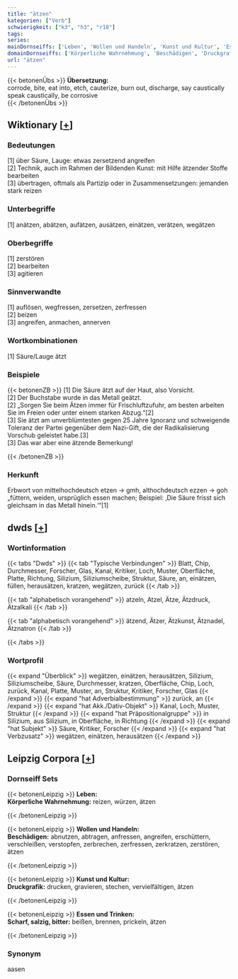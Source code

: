 ```yaml
---
title: "ätzen"
kategorien: ["Verb"]
schwierigkeit: ["k3", "h3", "r18"]
tags:
series:
mainDornseiffs: ['Leben', 'Wollen und Handeln', 'Kunst und Kultur', 'Essen und Trinken']
domainDornseiffs: ['Körperliche Wahrnehmung', 'Beschädigen', 'Druckgrafik', 'Scharf, salzig, bitter']
url: "ätzen"
---
```


{{< betonenÜbs >}}
**Übersetzung:**  
corrode, bite, eat into, etch, cauterize, burn out, discharge, say caustically  
speak caustically, be  corrosive  
{{< /betonenÜbs >}}

## Wiktionary [[+](https://de.wiktionary.org/wiki/ätzen)]

### Bedeutungen
[1] über Säure, Lauge: etwas zersetzend angreifen  
[2] Technik, auch im Rahmen der Bildenden Kunst: mit Hilfe ätzender Stoffe bearbeiten  
[3] übertragen, oftmals als Partizip oder in Zusammensetzungen: jemanden stark reizen  

### Unterbegriffe
[1] anätzen, abätzen, aufätzen, ausätzen, einätzen, verätzen, wegätzen  

### Oberbegriffe
[1] zerstören  
[2] bearbeiten  
[3] agitieren  

### Sinnverwandte
[1] auflösen, wegfressen, zersetzen, zerfressen  
[2] beizen  
[3] angreifen, anmachen, annerven  

### Wortkombinationen
[1] Säure/Lauge ätzt  

### Beispiele
{{< betonenZB >}}
[1] Die Säure ätzt auf der Haut, also Vorsicht.  
[2] Der Buchstabe wurde in das Metall geätzt.  
[2] „Sorgen Sie beim Ätzen immer für Frischluftzufuhr, am besten arbeiten Sie im Freien oder unter einem starken Abzug.“[2]  
[3] Sie ätzt am unverblümtesten gegen 25 Jahre Ignoranz und schweigende Toleranz der Partei gegenüber dem Nazi-Gift, die der Radikalisierung Vorschub geleistet habe.[3]  
[3] Das war aber eine ätzende Bemerkung!  

{{< /betonenZB >}}
### Herkunft
Erbwort von mittelhochdeutsch etzen → gmh, althochdeutsch ezzen → goh „füttern, weiden, ursprüglich essen machen; Beispiel: ‚Die Säure frisst sich gleichsam in das Metall hinein.‘“[1]  



## dwds [[+](https://www.dwds.de/wb/ätzen)]

### Wortinformation
{{< tabs "Dwds" >}}
{{< tab "Typische Verbindungen" >}}
Blatt, Chip, Durchmesser, Forscher, Glas, Kanal, Kritiker, Loch, Muster, Oberfläche, Platte, Richtung, Silizium, Siliziumscheibe, Struktur, Säure, an, einätzen, füllen, herausätzen, kratzen, wegätzen, zurück
{{< /tab >}}

{{< tab "alphabetisch vorangehend" >}}
atzeln, Atzel, Ätze, Ätzdruck, Ätzalkali
{{< /tab >}}

{{< tab "alphabetisch vorangehend" >}}
ätzend, Ätzer, Ätzkunst, Ätznadel, Ätznatron
{{< /tab >}}

{{< /tabs >}}

### Wortprofil
{{< expand "Überblick" >}} wegätzen, einätzen, herausätzen, Silizium, Siliziumscheibe, Säure, Durchmesser, kratzen, Oberfläche, Chip, Loch, zurück, Kanal, Platte, Muster, an, Struktur, Kritiker, Forscher, Glas {{< /expand >}}
{{< expand "hat Adverbialbestimmung" >}} zurück, an {{< /expand >}}
{{< expand "hat Akk./Dativ-Objekt" >}} Kanal, Loch, Muster, Struktur {{< /expand >}}
{{< expand "hat Präpositionalgruppe" >}} in Silizium, aus Silizium, in Oberfläche, in Richtung {{< /expand >}}
{{< expand "hat Subjekt" >}} Säure, Kritiker, Forscher {{< /expand >}}
{{< expand "hat Verbzusatz" >}} wegätzen, einätzen, herausätzen {{< /expand >}}

## Leipzig Corpora [[+](https://corpora.uni-leipzig.de/en/res?word=ätzen&corpusId=deu_newscrawl-public_2018)]

### Dornseiff Sets
{{< betonenLeipzig >}}
**Leben:**  
**Körperliche Wahrnehmung:** reizen, würzen, ätzen  

{{< /betonenLeipzig >}}


{{< betonenLeipzig >}}
**Wollen und Handeln:**  
**Beschädigen:** abnutzen, abtragen, anfressen, angreifen, erschüttern, verschleißen, verstopfen, zerbrechen, zerfressen, zerkratzen, zerstören, ätzen  

{{< /betonenLeipzig >}}


{{< betonenLeipzig >}}
**Kunst und Kultur:**  
**Druckgrafik:** drucken, gravieren, stechen, vervielfältigen, ätzen  

{{< /betonenLeipzig >}}


{{< betonenLeipzig >}}
**Essen und Trinken:**  
**Scharf, salzig, bitter:** beißen, brennen, prickeln, ätzen  

{{< /betonenLeipzig >}}

### Synonym
aasen

